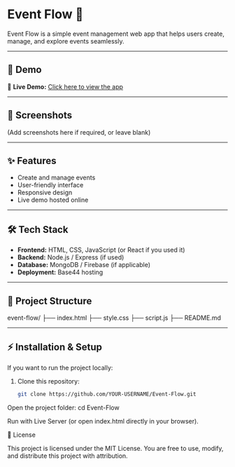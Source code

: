 # Event Flow 🎉

Event Flow is a simple event management web app that helps users create, manage, and explore events seamlessly.

---

## 🚀 Demo

🔗 **Live Demo:** [Click here to view the app](https://app--event-flow-53cccd23.base44.app/)

---

## 📸 Screenshots

(Add screenshots here if required, or leave blank)

---

## ✨ Features

- Create and manage events  
- User-friendly interface  
- Responsive design  
- Live demo hosted online  

---

## 🛠️ Tech Stack

- **Frontend:** HTML, CSS, JavaScript (or React if you used it)  
- **Backend:** Node.js / Express (if used)  
- **Database:** MongoDB / Firebase (if applicable)  
- **Deployment:** Base44 hosting  

---

## 📂 Project Structure
event-flow/
├── index.html
├── style.css
├── script.js
├── README.md



---

## ⚡ Installation & Setup

If you want to run the project locally:

1. Clone this repository:
   ```bash
   git clone https://github.com/YOUR-USERNAME/Event-Flow.git


Open the project folder:
cd Event-Flow

Run with Live Server (or open index.html directly in your browser).


📜 License

This project is licensed under the MIT License.
You are free to use, modify, and distribute this project with attribution.



